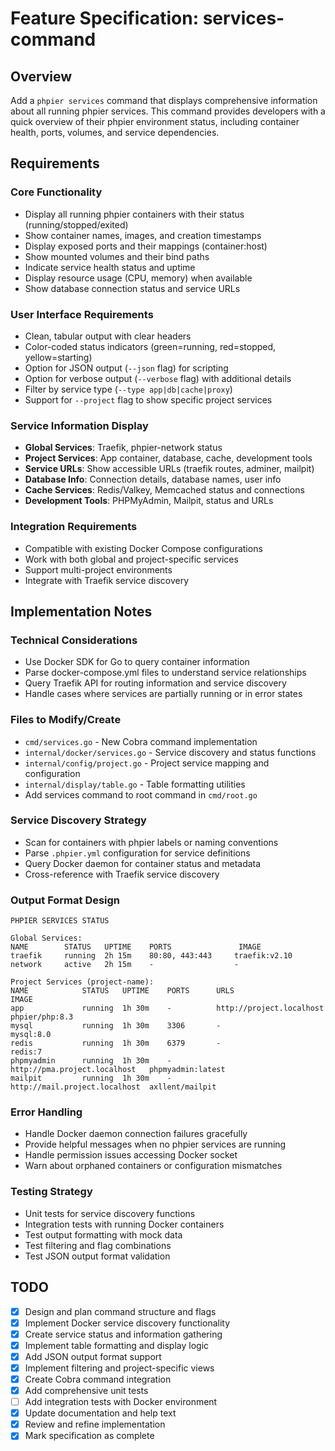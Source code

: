 # Feature Specification: services-command

## Overview
Add a `phpier services` command that displays comprehensive information about all running phpier services. This command provides developers with a quick overview of their phpier environment status, including container health, ports, volumes, and service dependencies.

## Requirements

### Core Functionality
- Display all running phpier containers with their status (running/stopped/exited)
- Show container names, images, and creation timestamps
- Display exposed ports and their mappings (container:host)
- Show mounted volumes and their bind paths
- Indicate service health status and uptime
- Display resource usage (CPU, memory) when available
- Show database connection status and service URLs

### User Interface Requirements
- Clean, tabular output with clear headers
- Color-coded status indicators (green=running, red=stopped, yellow=starting)
- Option for JSON output (`--json` flag) for scripting
- Option for verbose output (`--verbose` flag) with additional details
- Filter by service type (`--type app|db|cache|proxy`)
- Support for `--project` flag to show specific project services

### Service Information Display
- **Global Services**: Traefik, phpier-network status
- **Project Services**: App container, database, cache, development tools
- **Service URLs**: Show accessible URLs (traefik routes, adminer, mailpit)
- **Database Info**: Connection details, database names, user info
- **Cache Services**: Redis/Valkey, Memcached status and connections
- **Development Tools**: PHPMyAdmin, Mailpit, status and URLs

### Integration Requirements
- Compatible with existing Docker Compose configurations
- Work with both global and project-specific services
- Support multi-project environments
- Integrate with Traefik service discovery

## Implementation Notes

### Technical Considerations
- Use Docker SDK for Go to query container information
- Parse docker-compose.yml files to understand service relationships
- Query Traefik API for routing information and service discovery
- Handle cases where services are partially running or in error states

### Files to Modify/Create
- `cmd/services.go` - New Cobra command implementation
- `internal/docker/services.go` - Service discovery and status functions
- `internal/config/project.go` - Project service mapping and configuration
- `internal/display/table.go` - Table formatting utilities
- Add services command to root command in `cmd/root.go`

### Service Discovery Strategy
- Scan for containers with phpier labels or naming conventions
- Parse `.phpier.yml` configuration for service definitions
- Query Docker daemon for container status and metadata
- Cross-reference with Traefik service discovery

### Output Format Design
```
PHPIER SERVICES STATUS

Global Services:
NAME        STATUS   UPTIME    PORTS               IMAGE
traefik     running  2h 15m    80:80, 443:443     traefik:v2.10
network     active   2h 15m    -                  -

Project Services (project-name):
NAME            STATUS   UPTIME    PORTS      URLS                           IMAGE
app             running  1h 30m    -          http://project.localhost       phpier/php:8.3
mysql           running  1h 30m    3306       -                              mysql:8.0
redis           running  1h 30m    6379       -                              redis:7
phpmyadmin      running  1h 30m    -          http://pma.project.localhost   phpmyadmin:latest
mailpit         running  1h 30m    -          http://mail.project.localhost  axllent/mailpit
```

### Error Handling
- Handle Docker daemon connection failures gracefully
- Provide helpful messages when no phpier services are running
- Handle permission issues accessing Docker socket
- Warn about orphaned containers or configuration mismatches

### Testing Strategy
- Unit tests for service discovery functions
- Integration tests with running Docker containers
- Test output formatting with mock data
- Test filtering and flag combinations
- Test JSON output format validation

## TODO
- [x] Design and plan command structure and flags
- [x] Implement Docker service discovery functionality
- [x] Create service status and information gathering
- [x] Implement table formatting and display logic
- [x] Add JSON output format support
- [x] Implement filtering and project-specific views
- [x] Create Cobra command integration
- [x] Add comprehensive unit tests
- [ ] Add integration tests with Docker environment
- [x] Update documentation and help text
- [x] Review and refine implementation
- [x] Mark specification as complete